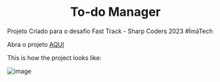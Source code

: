 <h1 align="center"> To-do Manager</h1>

Projeto Criado para o desafio Fast Track - Sharp Coders 2023  #ÍmãTech

Abra o projeto [AQUI](https://github.com/lenysjunior/desafio-FastTrack/blob/main/img/tela.png)

This is how the project looks like:

![image](https://github.com/lenysjunior/desafio-FastTrack/img/tela.png)
